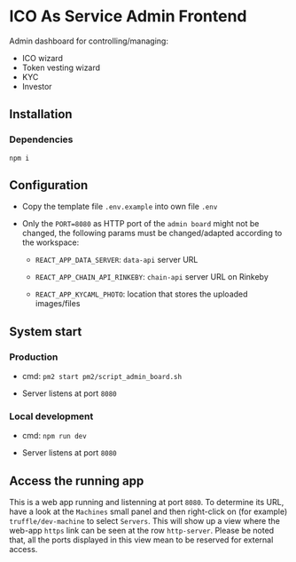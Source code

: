 # ICO As Service Admin Frontend

Admin dashboard for controlling/managing:

  - ICO wizard
  - Token vesting wizard
  - KYC
  - Investor

## Installation 

### Dependencies

`npm i`

## Configuration

  - Copy the template file `.env.example` into own file `.env`

  - Only the `PORT=8080` as HTTP port of the `admin board` might not be changed, the following params must be changed/adapted according to the workspace: 

    - `REACT_APP_DATA_SERVER`: `data-api` server URL

    - `REACT_APP_CHAIN_API_RINKEBY`: `chain-api` server URL on Rinkeby

    - `REACT_APP_KYCAML_PHOTO`: location that stores the uploaded images/files

## System start

### Production

  - cmd: `pm2 start pm2/script_admin_board.sh`

  - Server listens at port `8080`

### Local development

  - cmd: `npm run dev`

  - Server listens at port `8080`

## Access the running app

This is a web app running and listenning at port `8080`.
To determine its URL, have a look at the `Machines` small panel and then right-click on (for example) `truffle/dev-machine` to select `Servers`. This will show up a view where the web-app `https` link can be seen at the
row `http-server`. Please be noted that, all the ports displayed in this view mean to be reserved for external access.

